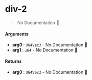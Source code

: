 # div\-2

> No Documentation 🚧

#### Arguments

- **arg0** : `U64Vec3` \- No Documentation 🚧
- **arg1** : `u64` \- No Documentation 🚧

#### Returns

- **arg0** : `U64Vec3` \- No Documentation 🚧